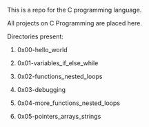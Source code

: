 This is a repo for the C programming language.

All projects on C Programming are placed here.

Directories present:

1. 0x00-hello_world

2. 0x01-variables_if_else_while

3. 0x02-functions_nested_loops

4. 0x03-debugging

5. 0x04-more_functions_nested_loops

6. 0x05-pointers_arrays_strings

